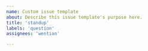 ```yaml
---
name: Custom issue template 
about: Describe this issue template's purpose here.
title: 'standup'
labels: 'question'
assignees: 'wentian'

---
```

